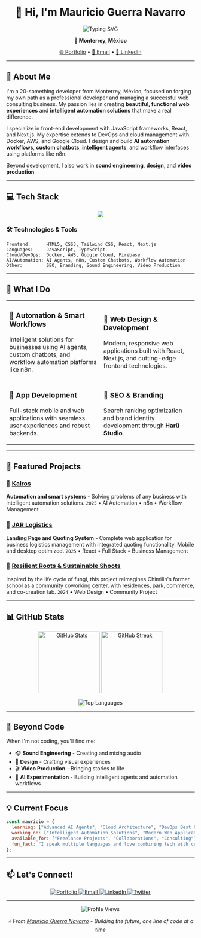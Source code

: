 <h1 align="center">👋 Hi, I'm Mauricio Guerra Navarro</h1>

<p align="center">
  <img src="https://readme-typing-svg.demolab.com?font=Fira+Code&size=24&pause=1000&color=EF4444&center=true&vCenter=true&width=435&lines=Web+Apps+Developer;AI+Automation+Specialist;Full+Stack+Engineer;DevOps+Enthusiast" alt="Typing SVG" />
</p>

<p align="center">
  <strong>📍 Monterrey, México</strong>
</p>

<p align="center">
  <a href="https://dev.m-kaos.com">🌐 Portfolio</a> •
  <a href="mailto:maug.n@m-kaos.com">📧 Email</a> •
  <a href="https://linkedin.com/in/mauricio-guerra-955628273/">💼 LinkedIn</a>
</p>

---

## 🚀 About Me

I'm a 20-something developer from Monterrey, México, focused on forging my own path as a professional developer and managing a successful web consulting business. My passion lies in creating **beautiful, functional web experiences** and **intelligent automation solutions** that make a real difference.

I specialize in front-end development with JavaScript frameworks, React, and Next.js. My expertise extends to DevOps and cloud management with Docker, AWS, and Google Cloud. I design and build **AI automation workflows**, **custom chatbots**, **intelligent agents**, and workflow interfaces using platforms like n8n.

Beyond development, I also work in **sound engineering**, **design**, and **video production**.

---

## 💻 Tech Stack

<p align="center">
  <img src="https://skillicons.dev/icons?i=html,css,tailwind,react,js,ts,nextjs,docker,aws,gcp,firebase" />
</p>

### 🛠️ Technologies & Tools

```text
Frontend:      HTML5, CSS3, Tailwind CSS, React, Next.js
Languages:     JavaScript, TypeScript
Cloud/DevOps:  Docker, AWS, Google Cloud, Firebase
AI/Automation: AI Agents, n8n, Custom Chatbots, Workflow Automation
Other:         SEO, Branding, Sound Engineering, Video Production
```

---

## 🎯 What I Do

<table>
<tr>
<td width="50%">

### 🤖 Automation & Smart Workflows
Intelligent solutions for businesses using AI agents, custom chatbots, and workflow automation platforms like n8n.

</td>
<td width="50%">

### 🎨 Web Design & Development
Modern, responsive web applications built with React, Next.js, and cutting-edge frontend technologies.

</td>
</tr>
<tr>
<td width="50%">

### 📱 App Development
Full-stack mobile and web applications with seamless user experiences and robust backends.

</td>
<td width="50%">

### 🎯 SEO & Branding
Search ranking optimization and brand identity development through **Harü Studio**.

</td>
</tr>
</table>

---

## 🌟 Featured Projects

### 🔹 [Kairos](https://kairos.m-kaos.com/)
**Automation and smart systems** - Solving problems of any business with intelligent automation solutions.
`2025` • AI Automation • n8n • Workflow Management

### 🔹 [JAR Logistics](https://jar-logistics.com/)
**Landing Page and Quoting System** - Complete web application for business logistics management with integrated quoting functionality. Mobile and desktop optimized.
`2025` • React • Full Stack • Business Management

### 🔹 [Resilient Roots & Sustainable Shoots](https://resilient-rootssustainable-shoots.m-kaos.com)
Inspired by the life cycle of fungi, this project reimagines Chimilin's former school as a community coworking center, with residences, park, commerce, and co-creation lab.
`2024` • Web Design • Community Project

---

## 📊 GitHub Stats

<p align="center">
  <img src="https://github-readme-stats.vercel.app/api?username=m-kaos&show_icons=true&theme=radical&hide_border=true&bg_color=0D1117&title_color=EF4444&icon_color=EF4444&text_color=FFFFFF" alt="GitHub Stats" height="165" />
  <img src="https://github-readme-streak-stats.herokuapp.com/?user=m-kaos&theme=radical&hide_border=true&background=0D1117&ring=EF4444&fire=EF4444&currStreakLabel=EF4444" alt="GitHub Streak" height="165" />
</p>

<p align="center">
  <img src="https://github-readme-stats.vercel.app/api/top-langs/?username=m-kaos&layout=compact&theme=radical&hide_border=true&bg_color=0D1117&title_color=EF4444&text_color=FFFFFF" alt="Top Languages" />
</p>

---

## 🎵 Beyond Code

When I'm not coding, you'll find me:
- 🎧 **Sound Engineering** - Creating and mixing audio
- 🎨 **Design** - Crafting visual experiences
- 🎬 **Video Production** - Bringing stories to life
- 🤖 **AI Experimentation** - Building intelligent agents and automation workflows

---

## 💡 Current Focus

```javascript
const mauricio = {
  learning: ["Advanced AI Agents", "Cloud Architecture", "DevOps Best Practices"],
  working_on: ["Intelligent Automation Solutions", "Modern Web Applications"],
  available_for: ["Freelance Projects", "Collaborations", "Consulting"],
  fun_fact: "I speak multiple languages and love combining tech with creative media!"
};
```

---

## 📫 Let's Connect!

<p align="center">
  <a href="https://dev.m-kaos.com">
    <img src="https://img.shields.io/badge/Portfolio-EF4444?style=for-the-badge&logo=google-chrome&logoColor=white" alt="Portfolio" />
  </a>
  <a href="mailto:your.email@example.com">
    <img src="https://img.shields.io/badge/Email-EA4335?style=for-the-badge&logo=gmail&logoColor=white" alt="Email" />
  </a>
  <a href="https://linkedin.com/in/yourprofile">
    <img src="https://img.shields.io/badge/LinkedIn-0A66C2?style=for-the-badge&logo=linkedin&logoColor=white" alt="LinkedIn" />
  </a>
  <a href="https://twitter.com/yourhandle">
    <img src="https://img.shields.io/badge/Twitter-1DA1F2?style=for-the-badge&logo=twitter&logoColor=white" alt="Twitter" />
  </a>
</p>

---

<p align="center">
  <img src="https://komarev.com/ghpvc/?username=m-kaos&color=EF4444&style=flat-square&label=Profile+Views" alt="Profile Views" />
</p>

<p align="center">
  <i>⭐️ From <a href="https://github.com/m-kaos">Mauricio Guerra Navarro</a> - Building the future, one line of code at a time</i>
</p>
